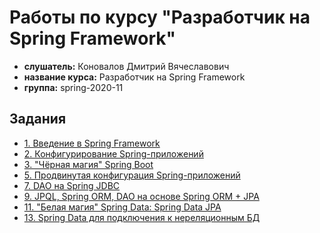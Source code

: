 # Работы по курсу "Разработчик на Spring Framework"

* **слушатель:** Коновалов Дмитрий Вячеславович
* **название курса:** Разработчик на Spring Framework
* **группа:** spring-2020-11

## Задания

* [1. Введение в Spring Framework](./spring-01)
* [2. Конфигурирование Spring-приложений](./spring-02)
* [3. "Чёрная магия" Spring Boot](./spring-03)
* [5. Продвинутая конфигурация Spring-приложений](./spring-04)
* [7. DAO на Spring JDBC](./spring-05)
* [9. JPQL, Spring ORM, DAO на основе Spring ORM + JPA](./spring-06)
* [11. "Белая магия" Spring Data: Spring Data JPA](./spring-07)
* [13. Spring Data для подключения к нереляционным БД](./spring-08)
